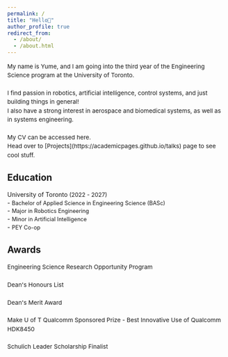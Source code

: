 ```yaml
---
permalink: /
title: "Hello👋"
author_profile: true
redirect_from: 
  - /about/
  - /about.html
---
```


<span style="line-height: 1.5; font-size: 0.97em">
  My name is Yume, and I am going into the third year of the Engineering Science program at the University of Toronto. <br>
  <br>
  I find passion in robotics, artificial intelligence, control systems, and just building things in general!<br>
  I also have a strong interest in aerospace and biomedical systems, as well as in systems engineering.<br>
  <br>
  My CV can be accessed here. <br>
  Head over to [Projects](https://academicpages.github.io/talks) page to see cool stuff.
</span>

Education
------
<div style="margin-bottom: 2px;">
  <span>University of Toronto<span style="font-size: 0.94em;"> (2022 - 2027)</span></span>
</div>
- <span style="font-size: 0.9em; line-height:1.4;">Bachelor of Applied Science in Engineering Science (BASc)</span><br>
- <span style="font-size: 0.9em; line-height:1.4;">Major in Robotics Engineering</span><br>
- <span style="font-size: 0.9em; line-height:1.4;">Minor in Artificial Intelligence</span><br>
- <span style="font-size: 0.9em; line-height:1.4;">PEY Co-op</span>

Awards
------
<span style="line-height: 1.5; font-size: 0.97em">
  Engineering Science Research Opportunity Program<br> 
  <br>
  Dean's Honours List<br>
  <br>
  Dean's Merit Award<br>
  <br>
  Make U of T Qualcomm Sponsored Prize - Best Innovative Use of Qualcomm HDK8450<br>
  <br>
  Schulich Leader Scholarship Finalist
</span>